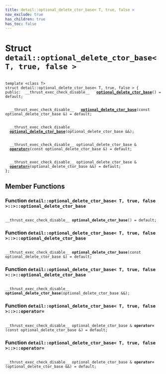 ```yaml
---
title: detail::optional_delete_ctor_base< T, true, false >
nav_exclude: true
has_children: true
has_toc: false
---
```


# Struct `detail::optional_delete_ctor_base< T, true, false >`

<code class="doxybook">
<span>template &lt;class T&gt;</span>
<span>struct detail::optional&#95;delete&#95;ctor&#95;base&lt; T, true, false &gt; {</span>
<span>public:</span><span>&nbsp;&nbsp;__thrust_exec_check_disable__ </span><span>&nbsp;&nbsp;<b><a href="/api/classes/structdetail_1_1optional__delete__ctor__base_3_01t_00_01true_00_01false_01_4.html#function-optional_delete_ctor_base">optional&#95;delete&#95;ctor&#95;base</a></b>() = default;</span>
<br>
<span>&nbsp;&nbsp;__thrust_exec_check_disable__ </span><span>&nbsp;&nbsp;<b><a href="/api/classes/structdetail_1_1optional__delete__ctor__base_3_01t_00_01true_00_01false_01_4.html#function-optional_delete_ctor_base">optional&#95;delete&#95;ctor&#95;base</a></b>(const optional_delete_ctor_base &) = default;</span>
<br>
<span>&nbsp;&nbsp;__thrust_exec_check_disable__ </span><span>&nbsp;&nbsp;<b><a href="/api/classes/structdetail_1_1optional__delete__ctor__base_3_01t_00_01true_00_01false_01_4.html#function-optional_delete_ctor_base">optional&#95;delete&#95;ctor&#95;base</a></b>(optional_delete_ctor_base &&);</span>
<br>
<span>&nbsp;&nbsp;__thrust_exec_check_disable__ optional_delete_ctor_base & </span><span>&nbsp;&nbsp;<b><a href="/api/classes/structdetail_1_1optional__delete__ctor__base_3_01t_00_01true_00_01false_01_4.html#function-operator=">operator=</a></b>(const optional_delete_ctor_base &) = default;</span>
<br>
<span>&nbsp;&nbsp;__thrust_exec_check_disable__ optional_delete_ctor_base & </span><span>&nbsp;&nbsp;<b><a href="/api/classes/structdetail_1_1optional__delete__ctor__base_3_01t_00_01true_00_01false_01_4.html#function-operator=">operator=</a></b>(optional_delete_ctor_base &&) = default;</span>
<span>};</span>
</code>

## Member Functions

<h3 id="function-optional_delete_ctor_base">
Function <code>detail::optional&#95;delete&#95;ctor&#95;base&lt; T, true, false &gt;::&gt;::optional&#95;delete&#95;ctor&#95;base</code>
</h3>

<code class="doxybook">
<span>__thrust_exec_check_disable__ </span><span><b>optional_delete_ctor_base</b>() = default;</span></code>
<h3 id="function-optional_delete_ctor_base">
Function <code>detail::optional&#95;delete&#95;ctor&#95;base&lt; T, true, false &gt;::&gt;::optional&#95;delete&#95;ctor&#95;base</code>
</h3>

<code class="doxybook">
<span>__thrust_exec_check_disable__ </span><span><b>optional_delete_ctor_base</b>(const optional_delete_ctor_base &) = default;</span></code>
<h3 id="function-optional_delete_ctor_base">
Function <code>detail::optional&#95;delete&#95;ctor&#95;base&lt; T, true, false &gt;::&gt;::optional&#95;delete&#95;ctor&#95;base</code>
</h3>

<code class="doxybook">
<span>__thrust_exec_check_disable__ </span><span><b>optional_delete_ctor_base</b>(optional_delete_ctor_base &&);</span></code>
<h3 id="function-operator=">
Function <code>detail::optional&#95;delete&#95;ctor&#95;base&lt; T, true, false &gt;::&gt;::operator=</code>
</h3>

<code class="doxybook">
<span>__thrust_exec_check_disable__ optional_delete_ctor_base & </span><span><b>operator=</b>(const optional_delete_ctor_base &) = default;</span></code>
<h3 id="function-operator=">
Function <code>detail::optional&#95;delete&#95;ctor&#95;base&lt; T, true, false &gt;::&gt;::operator=</code>
</h3>

<code class="doxybook">
<span>__thrust_exec_check_disable__ optional_delete_ctor_base & </span><span><b>operator=</b>(optional_delete_ctor_base &&) = default;</span></code>

